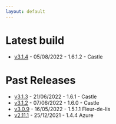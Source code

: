 ```yaml
---
layout: default
---
```


# Latest build
* [v3.1.4](https://drive.google.com/file/d/1lrtEoo5bc0ZOLYu5uh2PlP5nYE7E5aJN/view?usp=sharing) - 05/08/2022 - 1.6.1.2 - Castle

# Past Releases
* [v3.1.3](https://drive.google.com/file/d/16nZuBcFscF1lMqS3KvHo0VldKf_n0QVY/view?usp=sharing) - 21/06/2022 - 1.6.1 - Castle
* [v3.1.2](https://drive.google.com/file/d/1b1AI2xcZMKjhoVc43vUd9YULMlZBLa2i/view?usp=sharing) - 07/06/2022 - 1.6.0 - Castle
* [v3.0.9](https://drive.google.com/file/d/1kZilJ3UlDesSRpKXmVIHYXqEfR0WtdRC/view?usp=sharing) - 16/05/2022 - 1.5.1.1 Fleur-de-lis
* [v2.11.1](https://drive.google.com/file/d/14cVx4GJo-CnzW3s0qllnyUownw0POiEk/view?usp=sharing) - 25/12/2021 - 1.4.4 Azure

